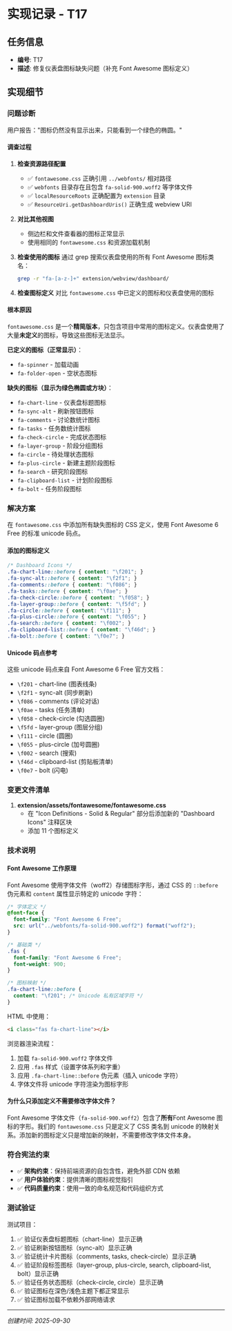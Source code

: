 # 实现记录 - T17

## 任务信息
- **编号**: T17
- **描述**: 修复仪表盘图标缺失问题（补充 Font Awesome 图标定义）

## 实现细节

### 问题诊断

用户报告："图标仍然没有显示出来，只能看到一个绿色的椭圆。"

#### 调查过程

1. **检查资源路径配置**
   - ✅ `fontawesome.css` 正确引用 `../webfonts/` 相对路径
   - ✅ `webfonts` 目录存在且包含 `fa-solid-900.woff2` 等字体文件
   - ✅ `localResourceRoots` 正确配置为 `extension` 目录
   - ✅ `ResourceUri.getDashboardUris()` 正确生成 webview URI

2. **对比其他视图**
   - 侧边栏和文件查看器的图标正常显示
   - 使用相同的 `fontawesome.css` 和资源加载机制

3. **检查使用的图标**
   通过 grep 搜索仪表盘使用的所有 Font Awesome 图标类名：
   ```bash
   grep -r "fa-[a-z-]+" extension/webview/dashboard/
   ```

4. **检查图标定义**
   对比 `fontawesome.css` 中已定义的图标和仪表盘使用的图标

#### 根本原因

`fontawesome.css` 是一个**精简版本**，只包含项目中常用的图标定义。仪表盘使用了大量**未定义**的图标，导致这些图标无法显示。

**已定义的图标（正常显示）**：
- `fa-spinner` - 加载动画
- `fa-folder-open` - 空状态图标

**缺失的图标（显示为绿色椭圆或方块）**：
- `fa-chart-line` - 仪表盘标题图标
- `fa-sync-alt` - 刷新按钮图标
- `fa-comments` - 讨论数统计图标
- `fa-tasks` - 任务数统计图标
- `fa-check-circle` - 完成状态图标
- `fa-layer-group` - 阶段分组图标
- `fa-circle` - 待处理状态图标
- `fa-plus-circle` - 新建主题阶段图标
- `fa-search` - 研究阶段图标
- `fa-clipboard-list` - 计划阶段图标
- `fa-bolt` - 任务阶段图标

### 解决方案

在 `fontawesome.css` 中添加所有缺失图标的 CSS 定义，使用 Font Awesome 6 Free 的标准 unicode 码点。

#### 添加的图标定义

```css
/* Dashboard Icons */
.fa-chart-line::before { content: "\f201"; }
.fa-sync-alt::before { content: "\f2f1"; }
.fa-comments::before { content: "\f086"; }
.fa-tasks::before { content: "\f0ae"; }
.fa-check-circle::before { content: "\f058"; }
.fa-layer-group::before { content: "\f5fd"; }
.fa-circle::before { content: "\f111"; }
.fa-plus-circle::before { content: "\f055"; }
.fa-search::before { content: "\f002"; }
.fa-clipboard-list::before { content: "\f46d"; }
.fa-bolt::before { content: "\f0e7"; }
```

#### Unicode 码点参考

这些 unicode 码点来自 Font Awesome 6 Free 官方文档：
- `\f201` - chart-line (图表线条)
- `\f2f1` - sync-alt (同步刷新)
- `\f086` - comments (评论对话)
- `\f0ae` - tasks (任务清单)
- `\f058` - check-circle (勾选圆圈)
- `\f5fd` - layer-group (图层分组)
- `\f111` - circle (圆圈)
- `\f055` - plus-circle (加号圆圈)
- `\f002` - search (搜索)
- `\f46d` - clipboard-list (剪贴板清单)
- `\f0e7` - bolt (闪电)

### 变更文件清单

1. **extension/assets/fontawesome/fontawesome.css**
   - 在 "Icon Definitions - Solid & Regular" 部分后添加新的 "Dashboard Icons" 注释区块
   - 添加 11 个图标定义

### 技术说明

#### Font Awesome 工作原理

Font Awesome 使用字体文件（woff2）存储图标字形，通过 CSS 的 `::before` 伪元素和 `content` 属性显示特定的 unicode 字符：

```css
/* 字体定义 */
@font-face {
  font-family: "Font Awesome 6 Free";
  src: url("../webfonts/fa-solid-900.woff2") format("woff2");
}

/* 基础类 */
.fas {
  font-family: "Font Awesome 6 Free";
  font-weight: 900;
}

/* 图标映射 */
.fa-chart-line::before {
  content: "\f201"; /* Unicode 私有区域字符 */
}
```

HTML 中使用：
```html
<i class="fas fa-chart-line"></i>
```

浏览器渲染流程：
1. 加载 `fa-solid-900.woff2` 字体文件
2. 应用 `.fas` 样式（设置字体系列和字重）
3. 应用 `.fa-chart-line::before` 伪元素（插入 unicode 字符）
4. 字体文件将 unicode 字符渲染为图标字形

#### 为什么只添加定义不需要修改字体文件？

Font Awesome 字体文件（`fa-solid-900.woff2`）包含了**所有**Font Awesome 图标的字形。我们的 `fontawesome.css` 只是定义了 CSS 类名到 unicode 的映射关系。添加新的图标定义只是增加新的映射，不需要修改字体文件本身。

### 符合宪法约束

- ✅ **架构约束**：保持前端资源的自包含性，避免外部 CDN 依赖
- ✅ **用户体验约束**：提供清晰的图标视觉指引
- ✅ **代码质量约束**：使用一致的命名规范和代码组织方式

### 测试验证

测试项目：
1. ✅ 验证仪表盘标题图标（chart-line）显示正确
2. ✅ 验证刷新按钮图标（sync-alt）显示正确
3. ✅ 验证统计卡片图标（comments, tasks, check-circle）显示正确
4. ✅ 验证阶段标签图标（layer-group, plus-circle, search, clipboard-list, bolt）显示正确
5. ✅ 验证任务状态图标（check-circle, circle）显示正确
6. ✅ 验证图标在深色/浅色主题下都正常显示
7. ✅ 验证图标加载不依赖外部网络请求

---
*创建时间: 2025-09-30*